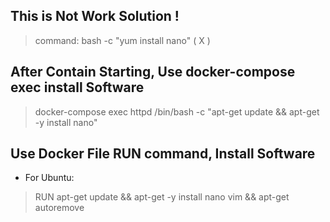 ## This is Not Work Solution !
> command: bash -c "yum install nano"   ( X )

## After Contain Starting, Use docker-compose exec install Software 
> docker-compose exec httpd /bin/bash -c "apt-get update && apt-get -y install nano"

## Use Docker File RUN command, Install Software

* For Ubuntu:

> RUN apt-get update && apt-get -y install nano vim && apt-get autoremove

